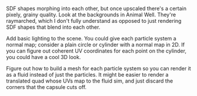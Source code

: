 SDF shapes morphing into each other, but once upscaled there's a certain pixely, grainy quality. Look at the backgrounds in Animal Well. They're raymarched, which I don't fully understand as opposed to just rendering SDF shapes that blend into each other.

Add basic lighting to the scene. You could give each particle system a normal map; consider a plain circle or cylinder with a normal map in 2D. If you can figure out coherent UV coordinates for each point on the cylinder, you could have a cool 3D look.

Figure out how to build a mesh for each particle system so you can render it as a fluid instead of just the particles. It might be easier to render a translated quad whose UVs map to the fluid sim, and just discard the corners that the capsule cuts off.